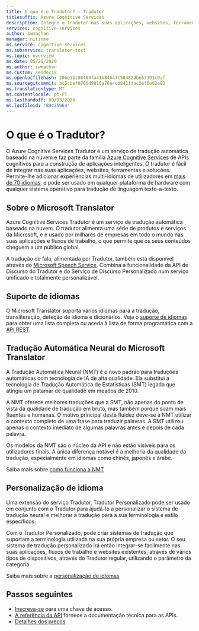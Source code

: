 ```yaml
---
title: O que é o Tradutor? - Tradutor
titlesuffix: Azure Cognitive Services
description: Integre o Tradutor nas suas aplicações, websites, ferramentas e outras soluções para proporcionar experiências multi-idiomas ao utilizador.
services: cognitive-services
author: swmachan
manager: nitinme
ms.service: cognitive-services
ms.subservice: translator-text
ms.topic: overview
ms.date: 05/26/2020
ms.author: swmachan
ms.custom: seodec18
ms.openlocfilehash: 206e1bc86404fa41b84647c50482dbe63301c0af
ms.sourcegitcommit: ac5cbef0706d9910a76e4c0841fdac3ef8ed2e82
ms.translationtype: MT
ms.contentlocale: pt-PT
ms.lasthandoff: 09/03/2020
ms.locfileid: "89425964"
---
```

# <a name="what-is-translator"></a>O que é o Tradutor?

O Azure Cognitive Services Tradutor é um serviço de tradução automática baseado na nuvem e faz parte da família [Azure Cognitive Services](https://docs.microsoft.com/azure/?pivot=products&panel=ai) de APIs cognitivos para a construção de aplicações inteligentes. O tradutor é fácil de integrar nas suas aplicações, websites, ferramentas e soluções. Permite-lhe adicionar experiências multi-idiomas de utilizadores em [mais de 70 idiomas](languages.md), e pode ser usado em qualquer plataforma de hardware com qualquer sistema operativo para tradução de linguagem texto-a-texto.

## <a name="about-microsoft-translator"></a>Sobre o Microsoft Translator

Azure Cognitive Services Tradutor é um serviço de tradução automática baseado na nuvem. O tradutor alimenta uma série de produtos e serviços da Microsoft, e é usado por milhares de empresas em todo o mundo nas suas aplicações e fluxos de trabalho, o que permite que os seus conteúdos cheguem a um público global.

A tradução de fala, alimentada por Tradutor, também está disponível através do [Microsoft Speech Service](https://docs.microsoft.com/azure/cognitive-services/speech-service/). Combina a funcionalidade da API de Discurso do Tradutor e do Serviço de Discurso Personalizado num serviço unificado e totalmente personalizável. 

## <a name="language-support"></a>Suporte de idiomas

O Microsoft Translator suporta vários idiomas para a tradução, transliteração, deteção de idioma e dicionários. Veja o [suporte de idiomas](language-support.md) para obter uma lista completa ou aceda à lista de forma programática com a [API REST](https://docs.microsoft.com/azure/cognitive-services/translator/reference/v3-0-languages).  

## <a name="microsoft-translator-neural-machine-translation"></a>Tradução Automática Neural do Microsoft Translator

A Tradução Automática Neural (NMT) é o novo padrão para traduções automáticas com tecnologia de IA de alta qualidade. Ela substitui a tecnologia de Tradução Automática de Estatísticas (SMT) legada que atingiu um patamar de qualidade em meados de 2010.

A NMT oferece melhores traduções que a SMT, não apenas do ponto de vista da qualidade de tradução em bruto, mas também porque soam mais fluentes e humanas. O motivo principal desta fluidez deve-se à NMT utilizar o contexto completo de uma frase para traduzir palavras. A SMT utilizou apenas o contexto imediato de algumas palavras antes e depois de cada palavra.

Os modelos da NMT são o núcleo da API e não estão visíveis para os utilizadores finais. A única diferença notável é a melhoria da qualidade da tradução, especialmente em idiomas como chinês, japonês e árabe.

Saiba mais sobre [como funciona a NMT](https://www.microsoft.com/en-us/translator/mt.aspx#nnt)

## <a name="language-customization"></a>Personalização de idioma

Uma extensão do serviço Tradutor, Tradutor Personalizado pode ser usado em conjunto com o Tradutor para ajudá-lo a personalizar o sistema de tradução neural e melhorar a tradução para a sua terminologia e estilo específicos.

Com o Tradutor Personalizado, pode criar sistemas de tradução que suportam a terminologia utilizada na sua própria empresa ou setor. O seu sistema de tradução personalizado irá então integrar-se facilmente nas suas aplicações, fluxos de trabalho e websites existentes, através de vários tipos de dispositivos, através do Tradutor regular, utilizando o parâmetro da categoria.

Saiba mais sobre a [personalização de idiomas](customization.md)

## <a name="next-steps"></a>Passos seguintes

- [Inscreva-se](translator-text-how-to-signup.md) para uma chave de acesso.
- [A referência da API](https://docs.microsoft.com/azure/cognitive-services/Translator/reference/v3-0-reference) fornece a documentação técnica para as APIs.
- [Detalhes dos preços](https://azure.microsoft.com/pricing/details/cognitive-services/translator-text-api/)
